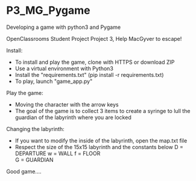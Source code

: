# P3_MG_Pygame
Developing a game with python3 and Pygame

OpenClassrooms Student Project
Project 3, Help MacGyver to escape!

Install:
- To install and play the game, clone with HTTPS or download ZIP
- Use a virtual environment with Python3
- Install the "requirements.txt" (pip install -r requirements.txt)
- To play, launch "game_app.py"

Play the game:
- Moving the character with the arrow keys
- The goal of the game is to collect 3 items to create a syringe to lull the guardian of the labyrinth where you are locked

Changing the labyrinth:
- If you want to modify the inside of the labyrinth, open the map.txt file
- Respect the size of the 15x15 labyrinth and the constants below
D = DEPARTURE
w = WALL
f = FLOOR     
G = GUARDIAN

Good game....
